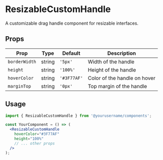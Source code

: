 # ResizableCustomHandle

A customizable drag handle component for resizable interfaces.

## Props

| Prop | Type | Default | Description |
|------|------|---------|-------------|
| `borderWidth` | string | `'5px'` | Width of the handle |
| `height` | string | `'100%'` | Height of the handle |
| `hoverColor` | string | `'#3F77AF'` | Color of the handle on hover |
| `marginTop` | string | `'0px'` | Top margin of the handle |

## Usage

```jsx
import { ResizableCustomHandle } from '@yourusername/components';

const YourComponent = () => (
  <ResizableCustomHandle 
    hoverColor="#3F77AF"
    height="100%"
    // ... other props
  />
);
```